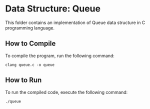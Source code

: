 # Data Structure: Queue

This folder contains an implementation of Queue data structure in C programming language.

## How to Compile

To compile the program, run the following command:

`clang queue.c -o queue`

## How to Run

To run the compiled code, execute the following command:

`./queue`

